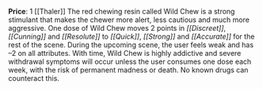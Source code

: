 **Price**: 1 [[Thaler]]
The red chewing resin called Wild Chew is a strong stimulant that makes the chewer more alert, less cautious and much more aggressive. One dose of Wild Chew moves 2 points in *[[Discreet]]*, *[[Cunning]]* and *[[Resolute]]* to *[[Quick]]*, *[[Strong]]* and *[[Accurate]]* for the rest of the scene. During the upcoming scene, the user feels weak and has –2 on all attributes.
With time, Wild Chew is highly addictive and severe withdrawal symptoms will occur unless the user consumes one dose each week, with the risk of permanent madness or death. No known drugs can counteract this.

